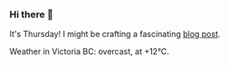 ### Hi there :wave:

It's Thursday! I might be crafting a fascinating [blog post](https://benjaminwuethrich.dev).

Weather in Victoria BC: overcast, at +12°C.
